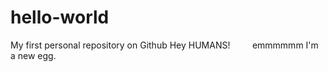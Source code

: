 # hello-world
My first personal repository on Github
Hey HUMANS!
           emmmmmm  I'm a new egg.
